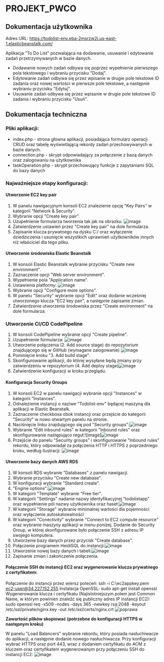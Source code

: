 # PROJEKT_PWCO

## Dokumentacja użytkownika

Adres URL: https://todolist-env.eba-2msrzw2i.us-east-1.elasticbeanstalk.com/

Aplikacja "To Do List" pozwalająca na dodawanie, usuwanie i edytowanie zadań przetrzymywanych w bazie danych. 
- Dodawanie nowych zadań odbywa się poprzez wypełnienie pierwszego pola tekstowego i wybraniu przycisku "Dodaj".
- Edytowanie zadań odbywa się przez wpisanie w drugie pole tekstowe ID zadania oraz nowej wartości w pierwsze pole tekstowe, a następnie wybraniu przycisku "Edytuj".
- Usuwanie zadań odbywa się przez wpisanie w drugie pole tekstowe ID zadania i wybraniu przycisku "Usuń".

## Dokumentacja techniczna

### Pliki aplikacji:
- index.php - strona główna aplikacji, posiadająca formularz operacji CRUD oraz tabelę wyświetlającą rekordy zadań przechowywanych w bazie danych.
- connection.php - skrypt odpowiadający za połączenie z bazą danych oraz zalogowaniu na użytkownika
- taskOperation.php - skrypt przechowujący funkcje z zapytaniami SQL do bazy danych

### Najważniejsze etapy konfiguracji:

#### Utworzenie EC2 key pair
1. W panelu nawigacyjnym konsoli EC2 znalezienie opcję "Key Pairs" w kategorii "Network & Security".
2. Wybranie opcji "Create key pair".
3. Uzupełnienie formularza tworzenia tak jak na obrazku:
![image](https://user-images.githubusercontent.com/72736232/205346632-d98216dc-9aca-4644-9770-baeadc66022a.png)
4. Zatwierdzenie ustawień przez "Create key pair" na dole formularza.
5. Zapisanie klucza prywatnego na dysku C:/ oraz wyłączenie dziedziczenia i usunięcie wszystkich uprawnień użytkowników innych niż właściciel dla tego pliku.

#### Utworzenie środowiska Elastic Beanstalk
1. W konsoli Elastic Beanstalk wybranie przycisku "Create new environment".
2. Zaznaczenie opcji "Web server environment".
3. Wypełnienie pola "Application name".
4. Ustawienia platformy:
![image](https://user-images.githubusercontent.com/72736232/205345111-248bb86f-d482-4035-a4ba-9ff44fafe456.png)
5. Wybranie opcji "Configure more options".
6. W panelu "Security" wybranie opcji "Edit" oraz dodanie wcześniej utworzonego klucza "EC2 key pair", a następnie zapisanie zmian.
7. Zatwierdzenie utworzenia środowiska przez "Create environment" na dole formularza.

### Utworzenie CI/CD CodePipeline
1. W konsoli CodePipeline wybranie opcji "Create pipeline".
2. Uzupełnienie formularza: ![image](https://user-images.githubusercontent.com/72736232/205349400-28d5c76b-742a-4a1d-8574-f933c7efada5.png)
3. Utworzenie połączenia (2. Add source stage) do repozytorium znajdującego się w GitHub (wymagane zalogowanie) ![image](https://user-images.githubusercontent.com/72736232/205349746-3d04740c-46a9-4bd2-a056-332ef274d76b.png)
4. Pominięcie kroku "3. Add build stage".
5. Skonfigurowanie aplikacji, do której wysyłane będą zmiany przy zatwierdzeniu w repozytorium (4. Add deploy stage)![image](https://user-images.githubusercontent.com/72736232/205350708-39e05945-a689-41ae-a962-684bddd477b0.png)
6. Zatwierdzenie konfiguracji w kroku przeglądu.

#### Konfiguracja Security Groups
1. W konsoli EC2 w panelu nawigacji wybranie opcji "Instances" w kategorii "Instances".
2. Odnalezienie instancji o naziwe "Todolist-env" będącej maszyną dla aplikacji w Elastic Beanstalk.
3. Zaznaczenie checkboxa obok instancji oraz przejście do kategorii "Security" w nowo otwartym panelu na stronie.
4. Naciśnięcie linku znajdującego się pod "Security groups":![image](https://user-images.githubusercontent.com/72736232/205351717-64b5a51c-ce23-494c-9ee9-168b6c9415be.png)
5. Wybranie "Edit inbound rules" w kategorii "Inbound rules" oraz skonfigurowanie następująco reguł:![image]![image](https://user-images.githubusercontent.com/72736232/205352887-04679934-5048-47e5-b5f2-fb9a25a65723.png)
6. Przejście do panelu "Security groups" i skonfigurowanie "Inbound rules" rekordu, który odpowiadał za połączenia HTTP i HTTPS z poprzedniego kroku, według ilustracji: ![image](https://user-images.githubusercontent.com/72736232/205353056-b0a7c6a8-bc58-4637-b295-c1f085a14f89.png)

#### Utworzenie bazy danych AWS RDS
1. W konsoli RDS wybranie "Databases" z panelu nawigacji.
2. Wybranie przycisku "Create new database".
3. W konfiguracji wybranie "Standard create".
4. "Engine options":![image](https://user-images.githubusercontent.com/72736232/205360152-39e780bf-e3c6-4e4d-8a57-af966e78883c.png)
5. W kategorii "Template" wybranie "Free tier".
6. W kategorii "Settings" nadanie nazwy identyfikacyjnej "todolistapp" oraz wypełnienie pól nazwy użytkownika oraz haseł:![image](https://user-images.githubusercontent.com/72736232/205360605-86455ad2-b460-4137-98c6-572d1246b9a1.png)
7. W kategorii "Storage" wybranie minimalnej wartości dla pojemności oraz wyłączenie autoskalowalności
8. W kategorii "Conectivity" wybranie "Connect to EC2 compute resource" oraz wybranie maszyny aplikacji w menu poniżej. Dodanie do Security Group, w której skonfigurowane było połączenie SSH z adresu IP swojego komputera.
9. Utworzenie bazy danych przez przycisk "Create database".
10. Połączenie programem HeidiSQL do instancji:![image](https://user-images.githubusercontent.com/72736232/205362626-c91cd696-7d29-4dc8-9c16-a72109384358.png)
11. Utworzenie nowej bazy danych i tabeli:![image](https://user-images.githubusercontent.com/72736232/205362761-8120cb1f-8c8a-4740-a9f2-c6e11455e76e.png)
12. Zapisanie zmian i zakończenie połączenia.

#### Połączenie SSH do instancji EC2 oraz wygenerowanie klucza prywatnego z certyfikatem:
Połączenie do instancji przez wiersz poleceń: ssh -i C:\ec2appkey.pem ec2-user@34.227.152.255
Instalacja OpenSSL: sudo apt-get install openssl
Wygenerowanie klucza i certyfikatu (Najistotniejszym polem jest Common Name, w którym powinien znaleźć się publiczny adres IP instancji EC2): 
sudo openssl req -x509 -nodes -days 365 -newkey rsa:2048 -keyout /etc/ssl/private/nginx.key -out /etc/ssl/certs/nginx.crt
![poprawa](https://user-images.githubusercontent.com/72736232/207428063-8be56d9e-1da7-4a1f-90ac-02b0d2bfbfc4.png)


**Zawartość plików skopiować (potrzebne do konfiguracji HTTPS w następnym kroku)**

W panelu "Load Balancers" wybranie rekordu, który posiada nasłuchiwacze do aplikacji, a następnie dodanie nowego nasłuchiwacza. Przy konfiguracji wybrać HTTPS oraz port 443, wraz z dodaniem certyfikatu do ACM z kluczem oraz certyfikatem wygenerowanym przy połączeniu SSH do instancji EC2:
![image](https://user-images.githubusercontent.com/72736232/205357991-0b3ac72e-fcd9-44e3-973b-2c65c4b87a54.png)




